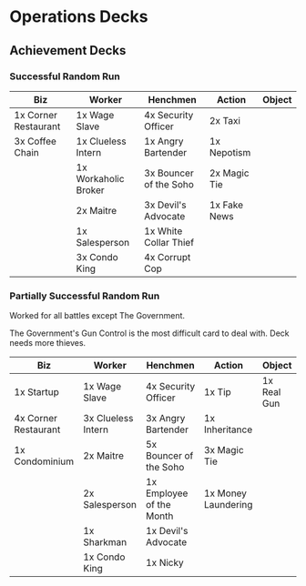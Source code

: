 # Operations Decks

## Achievement Decks

### Successful Random Run

| Biz | Worker | Henchmen | Action | Object|
| --- | --- | --- | --- | --- |
| 1x Corner Restaurant | 1x Wage Slave | 4x Security Officer | 2x Taxi |  |
| 3x Coffee Chain | 1x Clueless Intern | 1x Angry Bartender | 1x Nepotism |  |
|  | 1x Workaholic Broker | 3x Bouncer of the Soho | 2x Magic Tie |  |
|  | 2x Maitre | 3x Devil's Advocate | 1x Fake News |  |
|  | 1x Salesperson | 1x White Collar Thief |  |  |
|  | 3x Condo King | 4x Corrupt Cop |  |  |


### Partially Successful Random Run
Worked for all battles except The Government.

The Government's Gun Control is the most difficult card to deal with. Deck needs more thieves.

| Biz | Worker | Henchmen | Action | Object|
| --- | --- | --- | --- | --- |
| 1x Startup | 1x Wage Slave | 4x Security Officer | 1x Tip | 1x Real Gun |
| 4x Corner Restaurant | 3x Clueless Intern | 3x Angry Bartender | 1x Inheritance |  |
| 1x Condominium | 2x Maitre | 5x Bouncer of the Soho | 3x Magic Tie |  |
|  | 2x Salesperson | 1x Employee of the Month | 1x Money Laundering |  |
|  | 1x Sharkman | 1x Devil's Advocate |  |  |
|  | 1x Condo King | 1x Nicky |  |  |